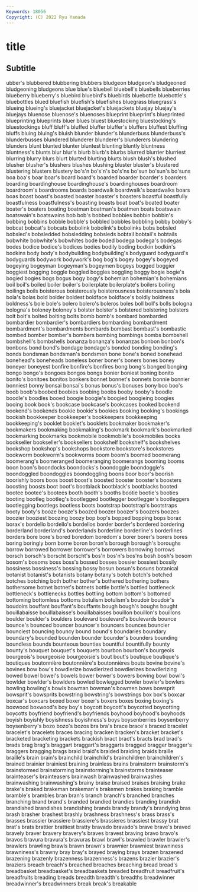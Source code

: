 ```yaml
---
Keywords: 18056
Copyright: (C) 2022 Ryu Yamada
---
```



# title

## Subtitle
ubber's blubbered blubbering blubbers bludgeon bludgeon's bludgeoned bludgeoning
bludgeons blue blue's bluebell bluebell's bluebells blueberries blueberry blueberry's bluebird
bluebird's bluebirds bluebottle bluebottle's bluebottles blued bluefish bluefish's bluefishes bluegrass
bluegrass's blueing blueing's bluejacket bluejacket's bluejackets bluejay bluejay's bluejays bluenose
bluenose's bluenoses blueprint blueprint's blueprinted blueprinting blueprints bluer blues bluest
bluestocking bluestocking's bluestockings bluff bluff's bluffed bluffer bluffer's bluffers bluffest
bluffing bluffs bluing bluing's bluish blunder blunder's blunderbuss blunderbuss's blunderbusses
blundered blunderer blunderer's blunderers blundering blunders blunt blunted blunter bluntest
blunting bluntly bluntness bluntness's blunts blur blur's blurb blurb's blurbs
blurred blurrier blurriest blurring blurry blurs blurt blurted blurting blurts
blush blush's blushed blusher blusher's blushers blushes blushing bluster bluster's
blustered blustering blusters blustery bo's'n bo's'n's bo's'ns bo'sun bo'sun's bo'suns
boa boa's boar boar's board board's boarded boarder boarder's boarders
boarding boardinghouse boardinghouse's boardinghouses boardroom boardroom's boardrooms boards boardwalk boardwalk's
boardwalks boars boas boast boast's boasted boaster boaster's boasters boastful
boastfully boastfulness boastfulness's boasting boasts boat boat's boated boater boater's
boaters boating boatman boatman's boatmen boats boatswain boatswain's boatswains bob
bob's bobbed bobbies bobbin bobbin's bobbing bobbins bobble bobble's bobbled
bobbles bobbling bobby bobby's bobcat bobcat's bobcats bobolink bobolink's bobolinks
bobs bobsled bobsled's bobsledded bobsledding bobsleds bobtail bobtail's bobtails bobwhite
bobwhite's bobwhites bode boded bodega bodega's bodegas bodes bodice bodice's
bodices bodies bodily boding bodkin bodkin's bodkins body body's bodybuilding
bodybuilding's bodyguard bodyguard's bodyguards bodywork bodywork's bog bog's bogey bogey's
bogeyed bogeying bogeyman bogeyman's bogeymen bogeys bogged boggier boggiest bogging
boggle boggled boggles boggling boggy bogie bogie's bogied bogies bogs
bogus bogy bogy's bohemian bohemian's bohemians boil boil's boiled boiler
boiler's boilerplate boilerplate's boilers boiling boilings boils boisterous boisterously boisterousness
boisterousness's bola bola's bolas bold bolder boldest boldface boldface's boldly
boldness boldness's bole bole's bolero bolero's boleros boles boll boll's
bolls bologna bologna's boloney boloney's bolster bolster's bolstered bolstering bolsters
bolt bolt's bolted bolting bolts bomb bomb's bombard bombarded bombardier
bombardier's bombardiers bombarding bombardment bombardment's bombardments bombards bombast bombast's bombastic
bombed bomber bomber's bombers bombing bombings bombs bombshell bombshell's bombshells
bonanza bonanza's bonanzas bonbon bonbon's bonbons bond bond's bondage bondage's
bonded bonding bonding's bonds bondsman bondsman's bondsmen bone bone's boned
bonehead bonehead's boneheads boneless boner boner's boners bones boney boneyer
boneyest bonfire bonfire's bonfires bong bong's bonged bonging bongo bongo's
bongoes bongos bongs bonier boniest boning bonito bonito's bonitoes bonitos
bonkers bonnet bonnet's bonnets bonnie bonnier bonniest bonny bonsai bonsai's
bonus bonus's bonuses bony boo boo's boob boob's boobed boobies
boobing boobs booby booby's boodle boodle's boodles booed boogie boogie's
boogied boogieing boogies booing book book's bookcase bookcase's bookcases booked
bookend bookend's bookends bookie bookie's bookies booking booking's bookings bookish
bookkeeper bookkeeper's bookkeepers bookkeeping bookkeeping's booklet booklet's booklets bookmaker bookmaker's
bookmakers bookmaking bookmaking's bookmark bookmark's bookmarked bookmarking bookmarks bookmobile bookmobile's
bookmobiles books bookseller bookseller's booksellers bookshelf bookshelf's bookshelves bookshop bookshop's
bookshops bookstore bookstore's bookstores bookworm bookworm's bookworms boom boom's boomed
boomerang boomerang's boomeranged boomeranging boomerangs booming booms boon boon's boondocks
boondocks's boondoggle boondoggle's boondoggled boondoggles boondoggling boons boor boor's boorish
boorishly boors boos boost boost's boosted booster booster's boosters boosting
boosts boot boot's bootblack bootblack's bootblacks booted bootee bootee's bootees
booth booth's booths bootie bootie's booties booting bootleg bootleg's bootlegged
bootlegger bootlegger's bootleggers bootlegging bootlegs bootless boots bootstrap bootstrap's bootstraps
booty booty's booze booze's boozed boozer boozer's boozers boozes boozier
booziest boozing boozy bop bop's bopped bopping bops borax borax's
bordello bordello's bordellos border border's bordered bordering borderland borderland's borderlands
borderline borderline's borderlines borders bore bore's bored boredom boredom's borer
borer's borers bores boring boringly born borne boron boron's borough
borough's boroughs borrow borrowed borrower borrower's borrowers borrowing borrows borsch
borsch's borscht borscht's bos'n bos'n's bos'ns bosh bosh's bosom bosom's
bosoms boss boss's bossed bosses bossier bossiest bossily bossiness bossiness's
bossing bossy bosun bosun's bosuns botanical botanist botanist's botanists botany
botany's botch botch's botched botches botching both bother bother's bothered
bothering bothers bothersome botnet botnet's botnets bottle bottle's bottled bottleneck
bottleneck's bottlenecks bottles bottling bottom bottom's bottomed bottoming bottomless bottoms
botulism botulism's boudoir boudoir's boudoirs bouffant bouffant's bouffants bough bough's
boughs bought bouillabaisse bouillabaisse's bouillabaisses bouillon bouillon's bouillons boulder boulder's
boulders boulevard boulevard's boulevards bounce bounce's bounced bouncer bouncer's bouncers
bounces bouncier bounciest bouncing bouncy bound bound's boundaries boundary boundary's
bounded bounden bounder bounder's bounders bounding boundless bounds bounteous bounties
bountiful bountifully bounty bounty's bouquet bouquet's bouquets bourbon bourbon's bourgeois
bourgeois's bourgeoisie bourgeoisie's bout bout's boutique boutique's boutiques boutonnière boutonnière's
boutonnières bouts bovine bovine's bovines bow bow's bowdlerize bowdlerized bowdlerizes
bowdlerizing bowed bowel bowel's bowels bower bower's bowers bowing bowl
bowl's bowlder bowlder's bowlders bowled bowlegged bowler bowler's bowlers bowling
bowling's bowls bowman bowman's bowmen bows bowsprit bowsprit's bowsprits bowstring
bowstring's bowstrings box box's boxcar boxcar's boxcars boxed boxer boxer's
boxers boxes boxing boxing's boxwood boxwood's boy boy's boycott boycott's
boycotted boycotting boycotts boyfriend boyfriend's boyfriends boyhood boyhood's boyhoods boyish
boyishly boyishness boyishness's boys boysenberries boysenberry boysenberry's bozo bozo's bozos
bra bra's brace brace's braced bracelet bracelet's bracelets braces bracing
bracken bracken's bracket bracket's bracketed bracketing brackets brackish bract bract's
bracts brad brad's brads brag brag's braggart braggart's braggarts bragged
bragger bragger's braggers bragging brags braid braid's braided braiding braids
braille braille's brain brain's brainchild brainchild's brainchildren brainchildren's brained brainier
brainiest braining brainless brains brainstorm brainstorm's brainstormed brainstorming brainstorming's brainstorms
brainteaser brainteaser's brainteasers brainwash brainwashed brainwashes brainwashing brainwashing's brainy braise
braised braises braising brake brake's braked brakeman brakeman's brakemen brakes
braking bramble bramble's brambles bran bran's branch branch's branched branches
branching brand brand's branded brandied brandies branding brandish brandished brandishes
brandishing brands brandy brandy's brandying bras brash brasher brashest brashly
brashness brashness's brass brass's brasses brassier brassiere brassiere's brassieres brassiest
brassy brat brat's brats brattier brattiest bratty bravado bravado's brave
brave's braved bravely braver bravery bravery's braves bravest braving bravo
bravo's bravos bravura bravura's bravuras brawl brawl's brawled brawler brawler's
brawlers brawling brawls brawn brawn's brawnier brawniest brawniness brawniness's brawny
bray bray's brayed braying brays brazen brazened brazening brazenly brazenness
brazenness's brazens brazier brazier's braziers breach breach's breached breaches breaching
bread bread's breadbasket breadbasket's breadbaskets breaded breadfruit breadfruit's breadfruits breading
breads breadth breadth's breadths breadwinner breadwinner's breadwinners break break's breakable
